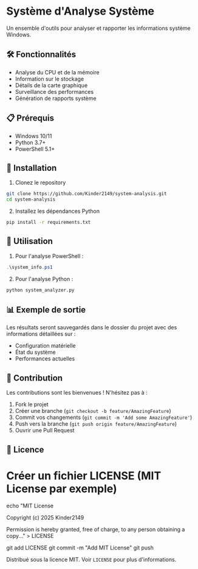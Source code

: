 # Système d'Analyse Système

Un ensemble d'outils pour analyser et rapporter les informations système Windows.

## 🛠️ Fonctionnalités

- Analyse du CPU et de la mémoire
- Information sur le stockage
- Détails de la carte graphique
- Surveillance des performances
- Génération de rapports système

## 📋 Prérequis

- Windows 10/11
- Python 3.7+
- PowerShell 5.1+

## 🚀 Installation

1. Clonez le repository
```bash
git clone https://github.com/Kinder2149/system-analysis.git
cd system-analysis
```

2. Installez les dépendances Python
```bash
pip install -r requirements.txt
```

## 📖 Utilisation

1. Pour l'analyse PowerShell :
```powershell
.\system_info.ps1
```

2. Pour l'analyse Python :
```bash
python system_analyzer.py
```

## 📊 Exemple de sortie

Les résultats seront sauvegardés dans le dossier du projet avec des informations détaillées sur :
- Configuration matérielle
- État du système
- Performances actuelles

## 🤝 Contribution

Les contributions sont les bienvenues ! N'hésitez pas à :
1. Fork le projet
2. Créer une branche (`git checkout -b feature/AmazingFeature`)
3. Commit vos changements (`git commit -m 'Add some AmazingFeature'`)
4. Push vers la branche (`git push origin feature/AmazingFeature`)
5. Ouvrir une Pull Request

## 📝 Licence


# Créer un fichier LICENSE (MIT License par exemple)
echo "MIT License

Copyright (c) 2025 Kinder2149

Permission is hereby granted, free of charge, to any person obtaining a copy..." > LICENSE

git add LICENSE
git commit -m "Add MIT License"
git push

Distribué sous la licence MIT. Voir `LICENSE` pour plus d'informations.